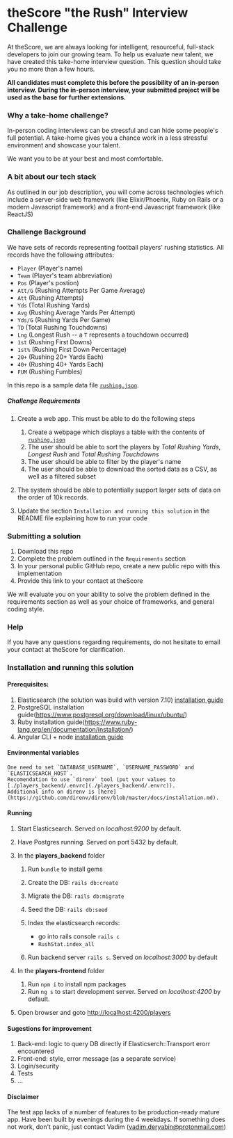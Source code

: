 # theScore "the Rush" Interview Challenge
At theScore, we are always looking for intelligent, resourceful, full-stack developers to join our growing team. To help us evaluate new talent, we have created this take-home interview question. This question should take you no more than a few hours.

**All candidates must complete this before the possibility of an in-person interview. During the in-person interview, your submitted project will be used as the base for further extensions.**

### Why a take-home challenge?
In-person coding interviews can be stressful and can hide some people's full potential. A take-home gives you a chance work in a less stressful environment and showcase your talent.

We want you to be at your best and most comfortable.

### A bit about our tech stack
As outlined in our job description, you will come across technologies which include a server-side web framework (like Elixir/Phoenix, Ruby on Rails or a modern Javascript framework) and a front-end Javascript framework (like ReactJS)

### Challenge Background
We have sets of records representing football players' rushing statistics. All records have the following attributes:
* `Player` (Player's name)
* `Team` (Player's team abbreviation)
* `Pos` (Player's postion)
* `Att/G` (Rushing Attempts Per Game Average)
* `Att` (Rushing Attempts)
* `Yds` (Total Rushing Yards)
* `Avg` (Rushing Average Yards Per Attempt)
* `Yds/G` (Rushing Yards Per Game)
* `TD` (Total Rushing Touchdowns)
* `Lng` (Longest Rush -- a `T` represents a touchdown occurred)
* `1st` (Rushing First Downs)
* `1st%` (Rushing First Down Percentage)
* `20+` (Rushing 20+ Yards Each)
* `40+` (Rushing 40+ Yards Each)
* `FUM` (Rushing Fumbles)

In this repo is a sample data file [`rushing.json`](/rushing.json).

##### Challenge Requirements
1. Create a web app. This must be able to do the following steps
    1. Create a webpage which displays a table with the contents of [`rushing.json`](/rushing.json)
    2. The user should be able to sort the players by _Total Rushing Yards_, _Longest Rush_ and _Total Rushing Touchdowns_
    3. The user should be able to filter by the player's name
    4. The user should be able to download the sorted data as a CSV, as well as a filtered subset
    
2. The system should be able to potentially support larger sets of data on the order of 10k records.

3. Update the section `Installation and running this solution` in the README file explaining how to run your code

### Submitting a solution
1. Download this repo
2. Complete the problem outlined in the `Requirements` section
3. In your personal public GitHub repo, create a new public repo with this implementation
4. Provide this link to your contact at theScore

We will evaluate you on your ability to solve the problem defined in the requirements section as well as your choice of frameworks, and general coding style.

### Help
If you have any questions regarding requirements, do not hesitate to email your contact at theScore for clarification.

### Installation and running this solution

#### Prerequisites:
1. Elasticsearch (the solution was build with version 7.10)
   [installation guide](https://www.elastic.co/guide/en/elasticsearch/reference/current/install-elasticsearch.html)
2. PostgreSQL
   installation guide(https://www.postgresql.org/download/linux/ubuntu/)
3. Ruby
   installation guide(https://www.ruby-lang.org/en/documentation/installation/)
4. Angular CLI + node
   [installation guide](https://cli.angular.io/)

#### Environmental variables
    One need to set `DATABASE_USERNAME`, `USERNAME_PASSWORD` and `ELASTICSEARCH_HOST`.
    Recomendation to use `direnv` tool (put your values to [./players_backend/.envrc](./players_backend/.envrc)).
    Additional info on direnv is [here](https://github.com/direnv/direnv/blob/master/docs/installation.md).

#### Running
1. Start Elasticsearch. Served on *localhost:9200* by default.
2. Have Postgres running. Served on port 5432 by default.
3. In the **players_backend** folder
   1. Run `bundle` to install gems
   2. Create the DB: `rails db:create`
   3. Migrate the DB: `rails db:migrate`
   4. Seed the DB: `rails db:seed`
   5. Index the elasticsearch records:
      - go into rails console `rails c`
      - `RushStat.index_all`

   6. Run backend server `rails s`. Served on *localhost:3000* by default

4. In the **players-frontend** folder
   1. Run `npm i` to install npm packages
   2. Run `ng s` to start development server. Served on *localhost:4200* by default.


5. Open browser and goto [http://localhost:4200/players](http://localhost:4200/players)

#### Sugestions for improvement
1. Back-end: logic to query DB directly if Elasticserch::Transport erorr encountered
2. Front-end: style, error message (as a separate service)
3. Login/security
4. Tests
5. ...

#### Disclaimer
The test app lacks of a number of features to be production-ready mature app.
Have been built by evenings during the 4 weekdays.
If something does not work, don't panic, just contact Vadim (vadim.deryabin@protonmail.com)
